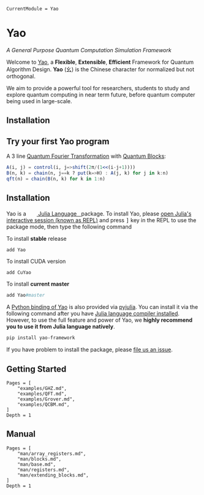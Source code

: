 ```@meta
CurrentModule = Yao
```

# Yao

*A General Purpose Quantum Computation Simulation Framework*

Welcome to [Yao](https://github.com/QuantumBFS/Yao.jl), a **Flexible**, **Extensible**, **Efficient** Framework for
Quantum Algorithm Design. **Yao** (幺) is the Chinese character for normalized but not orthogonal.

We aim to provide a powerful tool for researchers, students to study and explore quantum computing in near term
future, before quantum computer being used in large-scale.

## Installation

## Try your first Yao program

A 3 line [Quantum Fourier Transformation](https://quantumbfs.github.io/Yao.jl/latest/examples/QFT/) with [Quantum Blocks](https://quantumbfs.github.io/Yao.jl/latest/man/blocks/):

```julia
A(i, j) = control(i, j=>shift(2π/(1<<(i-j+1))))
B(n, k) = chain(n, j==k ? put(k=>H) : A(j, k) for j in k:n)
qft(n) = chain(B(n, k) for k in 1:n)
```

## Installation

Yao is a &nbsp;
<a href="https://julialang.org">
    <img src="https://julialang.org/favicon.ico" width="16em">
    Julia Language &nbsp;
</a> package. To install Yao,
please <a href="https://docs.julialang.org/en/v1/manual/getting-started/">open
    Julia's interactive session (known as REPL)</a> and press <kbd>]</kbd> key in the REPL to use the package mode, then type the following command

To install **stable** release

```julia
add Yao
```

To install CUDA version

```
add CuYao
```

To install **current master**

```julia
add Yao#master
```

A [Python binding of Yao](https://github.com/QuantumBFS/yao-python) is also provided via [pyjulia](https://github.com/JuliaPy/pyjulia). You can
install it via the following command after you have [Julia language compiler installed](https://julialang.org/downloads/).
However, to use the full feature and power of Yao, we **highly recommend you to use it from Julia language natively**.

```sh
pip install yao-framework
```

If you have problem to install the package, please [file us an issue](https://github.com/QuantumBFS/Yao.jl/issues/new).

## Getting Started

```@contents
Pages = [
    "examples/GHZ.md",
    "examples/QFT.md",
    "examples/Grover.md",
    "examples/QCBM.md",
]
Depth = 1
```

## Manual

```@contents
Pages = [
    "man/array_registers.md",
    "man/blocks.md",
    "man/base.md",
    "man/registers.md",
    "man/extending_blocks.md",
]
Depth = 1
```
